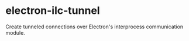 # electron-ilc-tunnel
Create tunneled connections over Electron's interprocess communication module.
